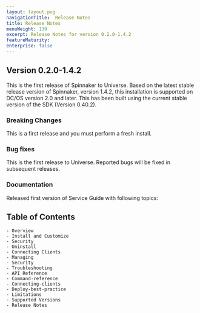 ```yaml
---
layout: layout.pug
navigationTitle:  Release Notes
title: Release Notes
menuWeight: 130
excerpt: Release Notes for version 0.2.0-1.4.2
featureMaturity:
enterprise: false
---
```


## Version 0.2.0-1.4.2

This is the first release of Spinnaker to Universe. Based on the latest stable release version of Spinnaker, version 1.4.2, this installation is supported on DC/OS version 2.0 and later. This has been built using the current stable version of the SDK (Version 0.40.2).

### Breaking Changes

This is a first release and you must perform a fresh install.  


### Bug fixes

This is the first release to Universe. Reported bugs will be fixed in subsequent releases.

### Documentation

Released first version of Service Guide with following topics:

## Table of Contents

    - Overview
    - Install and Customize
    - Security
    - Uninstall
    - Connecting Clients
    - Managing
    - Security
    - Troubleshooting
    - API Reference
    - Command-reference
    - Connecting-clients
    - Deploy-best-practice
    - Limitations
    - Supported Versions
    - Release Notes
   
